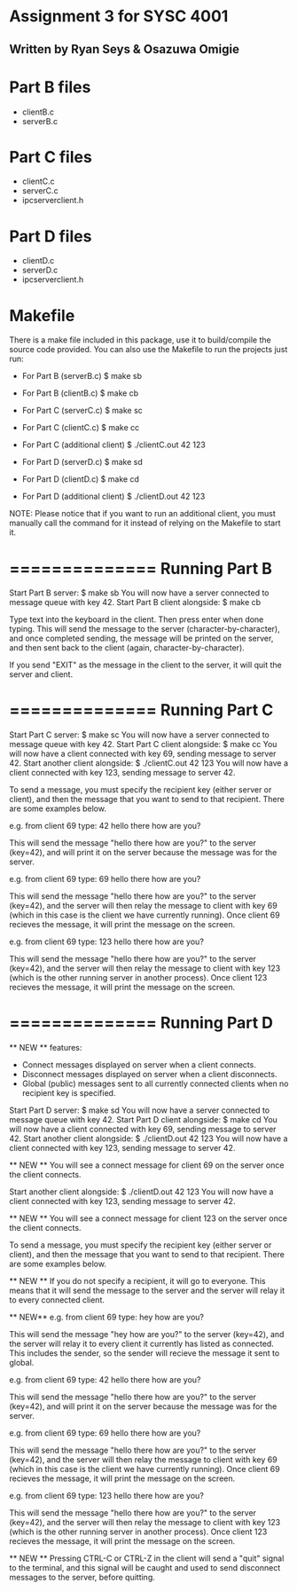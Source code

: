 Assignment 3 for SYSC 4001
==========================

## Written by Ryan Seys & Osazuwa Omigie

Part B files
============

* clientB.c
* serverB.c

Part C files
============

* clientC.c
* serverC.c
* ipcserverclient.h

Part D files
============

* clientD.c
* serverD.c
* ipcserverclient.h

Makefile
========

There is a make file included in this package, use it to build/compile the source code provided.
You can also use the Makefile to run the projects just run:

* For Part B (serverB.c)          $ make sb
* For Part B (clientB.c)          $ make cb

* For Part C (serverC.c)          $ make sc
* For Part C (clientC.c)          $ make cc
* For Part C (additional client)  $ ./clientC.out 42 123

* For Part D (serverD.c)          $ make sd
* For Part D (clientD.c)          $ make cd
* For Part D (additional client)  $ ./clientD.out 42 123

NOTE: Please notice that if you want to run an additional client, you must manually call the
command for it instead of relying on the Makefile to start it.

==============
Running Part B
==============

Start Part B server:              $ make sb
  You will now have a server connected to message queue with key 42.
Start Part B client alongside:    $ make cb

Type text into the keyboard in the client. Then press enter when done typing.
This will send the message to the server (character-by-character), and once completed sending,
the message will be printed on the server, and then sent back to the client (again, character-by-character).

If you send "EXIT" as the message in the client to the server, it will quit the server and client.

==============
Running Part C
==============

Start Part C server:              $ make sc
  You will now have a server connected to message queue with key 42.
Start Part C client alongside:    $ make cc
  You will now have a client connected with key 69, sending message to server 42.
Start another client alongside:    $ ./clientC.out 42 123
  You will now have a client connected with key 123, sending message to server 42.

To send a message, you must specify the recipient key (either server or client), and then the message
that you want to send to that recipient. There are some examples below.

e.g. from client 69 type:   42 hello there how are you?

  This will send the message "hello there how are you?" to the server (key=42),
  and will print it on the server because the message was for the server.


e.g. from client 69 type:   69 hello there how are you?

  This will send the message "hello there how are you?" to the server (key=42),
  and the server will then relay the message to client with key 69 (which in this
  case is the client we have currently running). Once client 69 recieves the message,
  it will print the message on the screen.


e.g. from client 69 type:   123 hello there how are you?

  This will send the message "hello there how are you?" to the server (key=42),
  and the server will then relay the message to client with key 123 (which is the
  other running server in another process). Once client 123 recieves the message,
  it will print the message on the screen.

==============
Running Part D
==============

** NEW ** features:
 * Connect messages displayed on server when a client connects.
 * Disconnect messages displayed on server when a client disconnects.
 * Global (public) messages sent to all currently connected clients when no recipient key is specified.

Start Part D server:              $ make sd
  You will now have a server connected to message queue with key 42.
Start Part D client alongside:    $ make cd
  You will now have a client connected with key 69, sending message to server 42.
Start another client alongside:    $ ./clientD.out 42 123
  You will now have a client connected with key 123, sending message to server 42.

  ** NEW ** You will see a connect message for client 69 on the server once the client connects.

Start another client alongside:    $ ./clientD.out 42 123
  You will now have a client connected with key 123, sending message to server 42.

  ** NEW ** You will see a connect message for client 123 on the server once the client connects.


To send a message, you must specify the recipient key (either server or client), and then the message
that you want to send to that recipient. There are some examples below.

** NEW ** If you do not specify a recipient, it will go to everyone. This means that it will send the
message to the server and the server will relay it to every connected client.

** NEW** e.g. from client 69 type:   hey how are you?

  This will send the message "hey how are you?" to the server (key=42),
  and the server will relay it to every client it currently has listed as connected.
  This includes the sender, so the sender will recieve the message it sent to global.

e.g. from client 69 type:   42 hello there how are you?

  This will send the message "hello there how are you?" to the server (key=42),
  and will print it on the server because the message was for the server.

e.g. from client 69 type:   69 hello there how are you?

  This will send the message "hello there how are you?" to the server (key=42),
  and the server will then relay the message to client with key 69 (which in this
  case is the client we have currently running). Once client 69 recieves the message,
  it will print the message on the screen.

e.g. from client 69 type:   123 hello there how are you?

  This will send the message "hello there how are you?" to the server (key=42),
  and the server will then relay the message to client with key 123 (which is the
  other running server in another process). Once client 123 recieves the message,
  it will print the message on the screen.

** NEW ** Pressing CTRL-C or CTRL-Z in the client will send a "quit" signal to the terminal,
and this signal will be caught and used to send disconnect messages to the server, before quitting.
